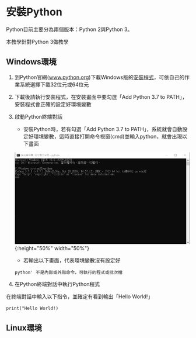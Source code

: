 # 安裝Python

Python目前主要分為兩個版本：Python 2與Python 3。

本教學針對Python 3做教學

## Windows環境
1. 到Python官網(www.python.org)下載Windows版的[安裝程式](https://www.python.org/downloads/)，可依自己的作業系統選擇下載32位元或64位元

2. 下載後請執行安裝程式，在安裝畫面中要勾選「Add Python 3.7 to PATH」，安裝程式會正確的設定好環境變數

3. 啟動Python終端對話

    * 安裝Python時，若有勾選「Add Python 3.7 to PATH」，系統就會自動設定好環境變數，這時直接打開命令視窗(cmd)並輸入python，就會出現以下畫面
    
    ![Command](/chapter.1/images/python_cmd.jpg){:height="50%" width="50%"}
    
    * 若輸出以下畫面，代表環境變數沒有設定好
    ```'
    python' 不是內部或外部命令，可執行的程式或批次檔
    ```
4. 在Python終端對話中執行Python程式

在終端對話中輸入以下指令，並確定有看到輸出「Hello World!」

```buildoutcfg
print("Hello World!)
```



## Linux環境